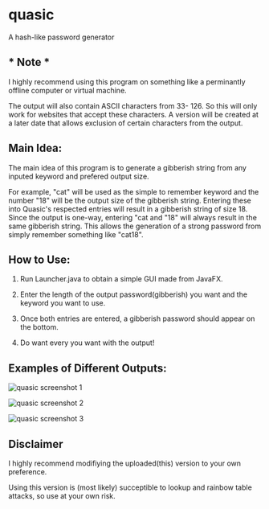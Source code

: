 # quasic
A hash-like password generator

## * Note *
I highly recommend using this program on something like a perminantly offline computer or virtual machine.

The output will also contain ASCII characters from 33- 126. So this will only work for websites that accept these characters. A version will be created at a later date that allows exclusion of certain characters from the output.

## Main Idea:
The main idea of this program is to generate a gibberish string from any inputed keyword and prefered output size.

For example, "cat" will be used as the simple to remember keyword and the number "18" will be the output size of the gibberish string. Entering these into Quasic's respected entries will result in a gibberish string of size 18. Since the output is one-way, entering "cat and "18" will always result in the same gibberish string. This allows the generation of a strong password from simply remember something like "cat18".

## How to Use:
1. Run Launcher.java to obtain a simple GUI made from JavaFX. 

2. Enter the length of the output password(gibberish) you want and the keyword you want to use. 

3. Once both entries are entered, a gibberish password should appear on the bottom.

4. Do want every you want with the output!

## Examples of Different Outputs:
![quasic screenshot 1](https://user-images.githubusercontent.com/22797257/44302493-ca552680-a2f7-11e8-8fd4-d3f195393de6.png)

![quasic screenshot 2](https://user-images.githubusercontent.com/22797257/44302506-13a57600-a2f8-11e8-999b-9874f2293ed5.png)

![quasic screenshot 3](https://user-images.githubusercontent.com/22797257/44302508-1f913800-a2f8-11e8-9b8f-05d5269d89f6.png)


## Disclaimer

I highly recommend modifiying the uploaded(this) version to your own preference.

Using this version is (most likely) succeptible to lookup and rainbow table attacks, so use at your own risk.
